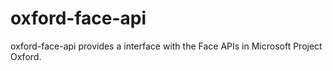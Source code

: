 # oxford-face-api
oxford-face-api provides a interface with the Face APIs in Microsoft Project Oxford.
